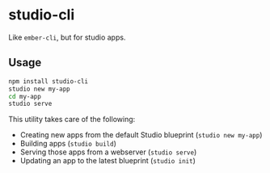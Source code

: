 # studio-cli

Like `ember-cli`, but for studio apps.

## Usage

```sh
npm install studio-cli
studio new my-app
cd my-app
studio serve
```

This utility takes care of the following:
* Creating new apps from the default Studio blueprint (`studio new my-app`)
* Building apps (`studio build`)
* Serving those apps from a webserver (`studio serve`)
* Updating an app to the latest blueprint (`studio init`)


